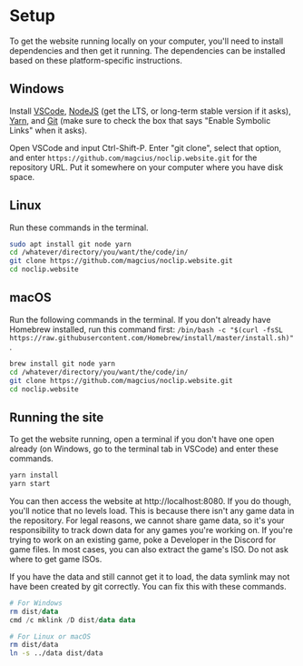 # Setup

To get the website running locally on your computer, you'll need to install dependencies and then get it running.  The dependencies can be installed based on these platform-specific instructions.

## Windows
Install [VSCode](https://code.visualstudio.com/), [NodeJS](https://nodejs.org/en/) (get the LTS, or long-term stable version if it asks), [Yarn](https://yarnpkg.com/en/docs/install#windows-stable), and [Git](https://git-scm.com/download/) (make sure to check the box that says "Enable Symbolic Links" when it asks).  

Open VSCode and input Ctrl-Shift-P.  Enter "git clone", select that option, and enter `https://github.com/magcius/noclip.website.git` for the repository URL.  Put it somewhere on your computer where you have disk space.

## Linux
Run these commands in the terminal.
```bash
sudo apt install git node yarn
cd /whatever/directory/you/want/the/code/in/
git clone https://github.com/magcius/noclip.website.git
cd noclip.website
```

## macOS
Run the following commands in the terminal.  If you don't already have Homebrew installed, run this command first: `/bin/bash -c "$(curl -fsSL https://raw.githubusercontent.com/Homebrew/install/master/install.sh)"`.
```bash
brew install git node yarn
cd /whatever/directory/you/want/the/code/in/
git clone https://github.com/magcius/noclip.website.git
cd noclip.website
```

## Running the site

To get the website running, open a terminal if you don't have one open already (on Windows, go to the terminal tab in VSCode) and enter these commands.

```bash
yarn install
yarn start
```

You can then access the website at http://localhost:8080.  If you do though, you'll notice that no levels load.  This is because there isn't any game data in the repository.  For legal reasons, we cannot share game data, so it's your responsibility to track down data for any games you're working on.  If you're trying to work on an existing game, poke a Developer in the Discord for game files. In most cases, you can also extract the game's ISO. Do not ask where to get game ISOs.

If you have the data and still cannot get it to load, the data symlink may not have been created by git correctly.  You can fix this with these commands.

```PowerShell
# For Windows
rm dist/data
cmd /c mklink /D dist/data data
```

```bash
# For Linux or macOS
rm dist/data
ln -s ../data dist/data
```
